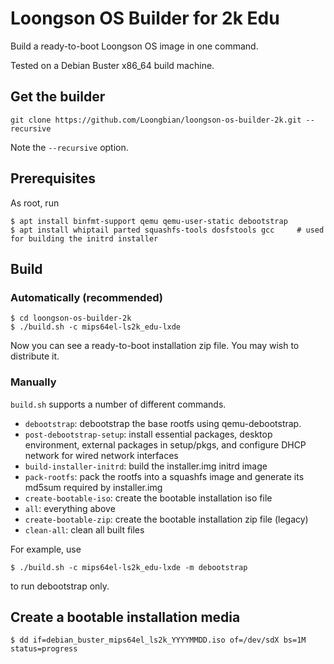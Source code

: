 # Loongson OS Builder for 2k Edu

Build a ready-to-boot Loongson OS image in one command.

Tested on a Debian Buster x86_64 build machine.

## Get the builder

```
git clone https://github.com/Loongbian/loongson-os-builder-2k.git --recursive
```

Note the `--recursive` option.

## Prerequisites

As root, run

```
$ apt install binfmt-support qemu qemu-user-static debootstrap 
$ apt install whiptail parted squashfs-tools dosfstools gcc     # used for building the initrd installer  
```

## Build

### Automatically (recommended)

```
$ cd loongson-os-builder-2k
$ ./build.sh -c mips64el-ls2k_edu-lxde
```

Now you can see a ready-to-boot installation zip file. You may wish to distribute it.

### Manually

`build.sh` supports a number of different commands.

* `debootstrap`: debootstrap the base rootfs using qemu-debootstrap.
* `post-debootstrap-setup`: install essential packages, desktop environment, external packages in setup/pkgs, and configure DHCP network for wired network interfaces
* `build-installer-initrd`: build the installer.img initrd image
* `pack-rootfs`: pack the rootfs into a squashfs image and generate its md5sum required by installer.img
* `create-bootable-iso`: create the bootable installation iso file
* `all`: everything above
* `create-bootable-zip`:  create the bootable installation zip file (legacy)
* `clean-all`: clean all built files

For example, use

```
$ ./build.sh -c mips64el-ls2k_edu-lxde -m debootstrap
```

to run debootstrap only.

## Create a bootable installation media

```
$ dd if=debian_buster_mips64el_ls2k_YYYYMMDD.iso of=/dev/sdX bs=1M status=progress
```
